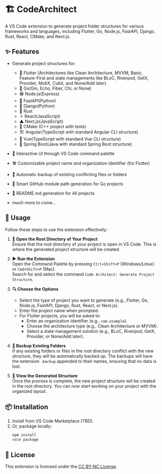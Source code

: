 # 🏗️ CodeArchitect

A VS Code extension to generate project folder structures for various frameworks and languages, including Flutter, Go, Node.js, FastAPI, Django, Rust, React, CMake, and Next.js.

## ✨ Features

- Generate project structures for:

     - 📱 Flutter (Architectures like Clean Architecture, MVVM, Basic, Feature-First and  state managements like BLoC, Riverpod, GetX, Provider, MobX, Cubit, and None/Add later)
     - 🐹 Go(Gin, Echo, Fiber, Chi, or None)
     - 🟢 Node.js(Express)
     - 🚀 FastAPI(Python)
     - 🎸 Django(Python)
     - 🦀 Rust
     - ⚛️ React(JavaScript)
     - ▲ Next.js(JavaScript)
     - 🔨 CMake (C++ project with tests)
     - 🏗️ Angular(TypeScript with standard Angular CLI structure)
     - 🎨 Vue(TypeScript with standard Vue CLI structure)
     - 🚛 Spring Boot(Java with standard Spring Boot structure)
     
- 🎯 Interactive UI through VS Code command palette
- 🛠️ Customizable project name and organization identifier (for Flutter)
- 💾 Automatic backup of existing conflicting files or folders
- 🧠 Smart GitHub module path generation for Go projects
- 📝 README.md generation for All projects
- much more to come...


## 🚀 Usage

Follow these steps to use the extension effectively:

1. **📁 Open the Root Directory of Your Project**  
      Ensure that the root directory of your project is open in VS Code. This is where the generated project structure will be created.

2. **▶️ Run the Extension**  
      Open the Command Palette by pressing `Ctrl+Shift+P` (Windows/Linux) or `Cmd+Shift+P` (Mac).  
      Search for and select the command `Code Architect: Generate Project Structure`.

3. **🔍 Choose the Options**  
      - Select the type of project you want to generate (e.g., Flutter, Go, Node.js, FastAPI, Django, Rust, React, or Next.js).  
      - Enter the project name when prompted.  
      - For Flutter projects, you will be asked to:
           - Enter an organization identifier (e.g., `com.example`).  
           - Choose the architecture type (e.g., Clean Architecture or MVVM).  
           - Select a state management solution (e.g., BLoC, Riverpod, GetX, Provider, or None/Add later).

4. **🔄 Backup Existing Folders**  
      If any existing folders or files in the root directory conflict with the new structure, they will be automatically backed up. The backups will have the extension `.backup` appended to their names, ensuring that no data is lost.

5. **👀 View the Generated Structure**  
      Once the process is complete, the new project structure will be created in the root directory. You can now start working on your project with the organized layout.

## 📦 Installation

1. Install from VS Code Marketplace (TBD).
2. Or, package locally:
      ```bash
      npm install
      vsce package
      ```

## 📄 License
This extension is licensed under the [CC BY-NC License](LICENSE.txt).